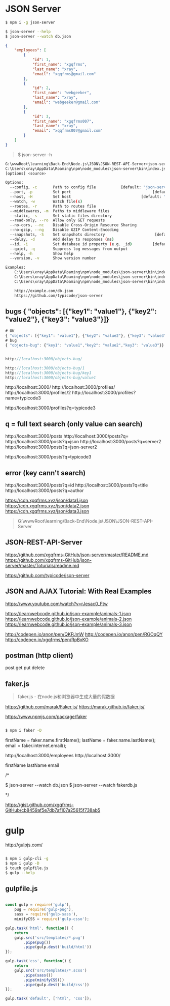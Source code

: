 # JSON Server

```sh
$ npm i -g json-server

``` 


```sh
$ json-server --help
$ json-server --watch db.json

``` 


```json
{
    "employees": [
        {
            "id": 1,
            "first_name": "xgqfrms",
            "last_name": "xray",
            "email": "xqqfrms@gmail.com"
        },
        {
            "id": 2,
            "first_name": "webgeeker",
            "last_name": "xray",
            "email": "webgeeker@gmail.com"
        },
        {
            "id": 3,
            "first_name": "xgqfrms007",
            "last_name": "xray",
            "email": "xqqfrms007@gmail.com"
        }
    ]
}
```

> $ json-server -h

```sh
G:\wwwRoot\learning\Back-End\Node.js\JSON\JSON-REST-API-Server>json-server -h
C:\Users\xray\AppData\Roaming\npm\node_modules\json-server\bin\index.js
[options] <source>

Options:
  --config, -c       Path to config file           [default: "json-server.json"]
  --port, -p         Set port                                    [default: 3000]
  --host, -H         Set host                               [default: "0.0.0.0"]
  --watch, -w        Watch file(s)                                     [boolean]
  --routes, -r       Path to routes file
  --middlewares, -m  Paths to middleware files                           [array]
  --static, -s       Set static files directory
  --read-only, --ro  Allow only GET requests                           [boolean]
  --no-cors, --nc    Disable Cross-Origin Resource Sharing             [boolean]
  --no-gzip, --ng    Disable GZIP Content-Encoding                     [boolean]
  --snapshots, -S    Set snapshots directory                      [default: "."]
  --delay, -d        Add delay to responses (ms)
  --id, -i           Set database id property (e.g. _id)         [default: "id"]
  --quiet, -q        Suppress log messages from output                 [boolean]
  --help, -h         Show help                                         [boolean]
  --version, -v      Show version number                               [boolean]

Examples:
    C:\Users\xray\AppData\Roaming\npm\node_modules\json-server\bin\index.js db.json
    C:\Users\xray\AppData\Roaming\npm\node_modules\json-server\bin\index.js file.js
    C:\Users\xray\AppData\Roaming\npm\node_modules\json-server\bin\index.js

    http://example.com/db.json
    https://github.com/typicode/json-server
``` 

## bugs { "objects": [{"key1": "value1"}, {"key2": "value2"}, {"key3": "value3"}]}

```js
# OK
{ "objects": [{"key1": "value1"}, {"key2": "value2"}, {"key3": "value3"}]}
# bug
{ "objects-bug": {"key1": "value1","key2": "value2","key3": "value3"}}


http://localhost:3000/objects-bug/

http://localhost:3000/objects-bug/1
http://localhost:3000/objects-bug/key1
http://localhost:3000/objects-bug/value1

``` 

http://localhost:3000/
http://localhost:3000/profiles/
http://localhost:3000/profiles/2
http://localhost:3000/profiles?name=typicode3

http://localhost:3000/profiles?q=typicode3



## q = full text search (only value can search)

http://localhost:3000/posts
http://localhost:3000/posts?q=
http://localhost:3000/posts?q=json
http://localhost:3000/posts?q=server2
http://localhost:3000/posts?q=json-server2

http://localhost:3000/posts?q=typicode3

## error (key cann't search)

http://localhost:3000/posts?q=id
http://localhost:3000/posts?q=title
http://localhost:3000/posts?q=author


https://cdn.xgqfrms.xyz/json/data1.json
https://cdn.xgqfrms.xyz/json/data2.json
https://cdn.xgqfrms.xyz/json/data3.json



> G:\wwwRoot\learning\Back-End\Node.js\JSON\JSON-REST-API-Server

## JSON-REST-API-Server

https://github.com/xgqfrms-GitHub/json-server/master/README.md
https://github.com/xgqfrms-GitHub/json-server/master/Toturials/readme.md

https://github.com/typicode/json-server



## JSON and AJAX Tutorial: With Real Examples

https://www.youtube.com/watch?v=rJesac0_Ftw

https://learnwebcode.github.io/json-example/animals-1.json
https://learnwebcode.github.io/json-example/animals-2.json
https://learnwebcode.github.io/json-example/animals-3.json


http://codepen.io/anon/pen/QKPJmW
http://codepen.io/anon/pen/RGOqQY
http://codepen.io/xgqfrms/pen/RpBxKO


## postman (http client)

post
get
put
delete

## faker.js

> faker.js - 在node.js和浏览器中生成大量的假数据

https://github.com/marak/Faker.js/
https://marak.github.io/faker.js/

https://www.npmjs.com/package/faker


```sh

$ npm i faker -D

``` 

firstName = faker.name.firstName();
lastName = faker.name.lastName();
email = faker.internet.email();

http://localhost:3000/employees
http://localhost:3000/

firstName
lastName
email

/*

$ json-server --watch db.json
$ json-server --watch fakerdb.js

*/

https://gist.github.com/xgqfrms-GitHub/cb8459af5e7db7af107a25615f738ab5





# gulp  

http://gulpjs.com/


```sh

$ npm i gulp-cli -g
$ npm i gulp -D
$ touch gulpfile.js
$ gulp --help


``` 




## gulpfile.js

```js

const gulp = require('gulp'),
    pug = require('gulp-pug'),
    sass = require('gulp-sass'),
    minifyCSS = require('gulp-csso');

gulp.task('html', function() {
    return
    gulp.src('src/templates/*.pug')
        .pipe(pug())
        .pipe(gulp.dest('build/html'))
});

gulp.task('css', function() {
    return
    gulp.src('src/templates/*.scss')
        .pipe(sass())
        .pipe(minifyCSS())
        .pipe(gulp.dest('build/css'))
});

gulp.task('default', ['html', 'css']);

``` 











